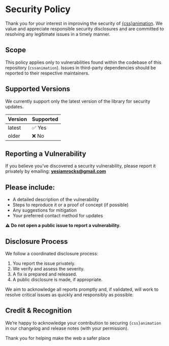 # Security Policy

Thank you for your interest in improving the security of [{css}animation](https://github.com/yesiamrocks/cssanimation). We value and appreciate responsible security disclosures and are committed to resolving any legitimate issues in a timely manner.

## Scope

This policy applies only to vulnerabilities found within the codebase of this repository (`cssanimation`). Issues in third-party dependencies should be reported to their respective maintainers.

## Supported Versions

We currently support only the latest version of the library for security updates.

| Version | Supported |
| ------- | --------- |
| latest  | ✅ Yes    |
| older   | ❌ No     |

## Reporting a Vulnerability

If you believe you’ve discovered a security vulnerability, please report it privately by emailing: **yesiamrocks@gmail.com**

## Please include:

- A detailed description of the vulnerability
- Steps to reproduce it or a proof of concept (if possible)
- Any suggestions for mitigation
- Your preferred contact method for updates

**⚠️ Do not open a public issue to report a vulnerability.**

## Disclosure Process

We follow a coordinated disclosure process:

1. You report the issue privately.
2. We verify and assess the severity.
3. A fix is prepared and released.
4. A public disclosure is made, if appropriate.

We aim to acknowledge all reports promptly and, if validated, will work to resolve critical issues as quickly and responsibly as possible.

## Credit & Recognition

We’re happy to acknowledge your contribution to securing `{css}animation` in our changelog and release notes (with your permission).

Thank you for helping make the web a safer place
